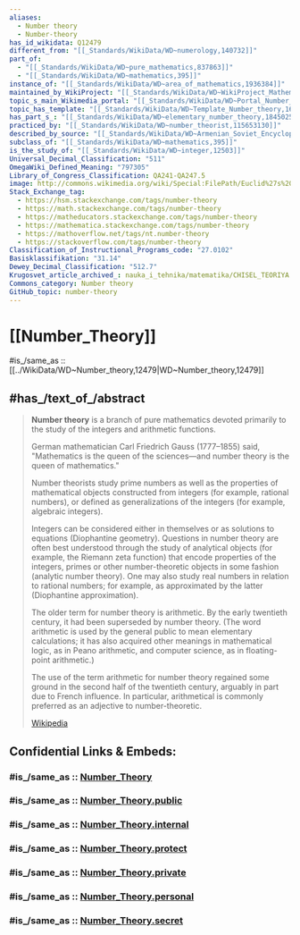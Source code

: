 ```yaml
---
aliases:
  - Number theory
  - Number-theory
has_id_wikidata: Q12479
different_from: "[[_Standards/WikiData/WD~numerology,140732]]"
part_of:
  - "[[_Standards/WikiData/WD~pure_mathematics,837863]]"
  - "[[_Standards/WikiData/WD~mathematics,395]]"
instance_of: "[[_Standards/WikiData/WD~area_of_mathematics,1936384]]"
maintained_by_WikiProject: "[[_Standards/WikiData/WD~WikiProject_Mathematics,8487137]]"
topic_s_main_Wikimedia_portal: "[[_Standards/WikiData/WD~Portal_Number_theory,14615430]]"
topic_has_template: "[[_Standards/WikiData/WD~Template_Number_theory,16648951]]"
has_part_s_: "[[_Standards/WikiData/WD~elementary_number_theory,18450254]]"
practiced_by: "[[_Standards/WikiData/WD~number_theorist,115653130]]"
described_by_source: "[[_Standards/WikiData/WD~Armenian_Soviet_Encyclopedia,_vol._4,124737630]]"
subclass_of: "[[_Standards/WikiData/WD~mathematics,395]]"
is_the_study_of: "[[_Standards/WikiData/WD~integer,12503]]"
Universal_Decimal_Classification: "511"
OmegaWiki_Defined_Meaning: "797305"
Library_of_Congress_Classification: QA241-QA247.5
image: http://commons.wikimedia.org/wiki/Special:FilePath/Euclid%27s%20Orchard%20%28large%29.svg
Stack_Exchange_tag:
  - https://hsm.stackexchange.com/tags/number-theory
  - https://math.stackexchange.com/tags/number-theory
  - https://matheducators.stackexchange.com/tags/number-theory
  - https://mathematica.stackexchange.com/tags/number-theory
  - https://mathoverflow.net/tags/nt.number-theory
  - https://stackoverflow.com/tags/number-theory
Classification_of_Instructional_Programs_code: "27.0102"
Basisklassifikation: "31.14"
Dewey_Decimal_Classification: "512.7"
Krugosvet_article_archived_: nauka_i_tehnika/matematika/CHISEL_TEORIYA.html
Commons_category: Number theory
GitHub_topic: number-theory
---
```


# [[Number_Theory]] 

#is_/same_as :: [[../WikiData/WD~Number_theory,12479|WD~Number_theory,12479]] 

## #has_/text_of_/abstract 

> **Number theory** is a branch of pure mathematics 
> devoted primarily to the study of the integers and arithmetic functions. 
> 
> German mathematician Carl Friedrich Gauss (1777–1855) said, 
> "Mathematics is the queen of the sciences—and number theory is the queen of mathematics." 
> 
> Number theorists study prime numbers 
> as well as the properties of mathematical objects constructed from integers 
> (for example, rational numbers), 
> or defined as generalizations of the integers (for example, algebraic integers).
>
> Integers can be considered either in themselves or as solutions to equations (Diophantine geometry). 
> Questions in number theory are often best understood through the study of analytical objects 
> (for example, the Riemann zeta function) 
> that encode properties of the integers, primes or other number-theoretic objects in some fashion 
> (analytic number theory). 
> One may also study real numbers in relation to rational numbers; 
> for example, as approximated by the latter (Diophantine approximation).
>
> The older term for number theory is arithmetic. 
> By the early twentieth century, it had been superseded by number theory. 
> (The word arithmetic is used by the general public to mean elementary calculations; 
> it has also acquired other meanings in mathematical logic, as in Peano arithmetic, 
> and computer science, as in floating-point arithmetic.) 
> 
> The use of the term arithmetic for number theory regained some ground 
> in the second half of the twentieth century, arguably in part due to French influence. 
> In particular, arithmetical is commonly preferred as an adjective to number-theoretic.
>
> [Wikipedia](https://en.wikipedia.org/wiki/Number%20theory)


## Confidential Links & Embeds: 

### #is_/same_as :: [Number_Theory](/_Standards/Mathematics/Number_Theory.md) 

### #is_/same_as :: [Number_Theory.public](/_public/Mathematics/Number_Theory.public.md) 

### #is_/same_as :: [Number_Theory.internal](/_internal/Mathematics/Number_Theory.internal.md) 

### #is_/same_as :: [Number_Theory.protect](/_protect/Mathematics/Number_Theory.protect.md) 

### #is_/same_as :: [Number_Theory.private](/_private/Mathematics/Number_Theory.private.md) 

### #is_/same_as :: [Number_Theory.personal](/_personal/Mathematics/Number_Theory.personal.md) 

### #is_/same_as :: [Number_Theory.secret](/_secret/Mathematics/Number_Theory.secret.md)


